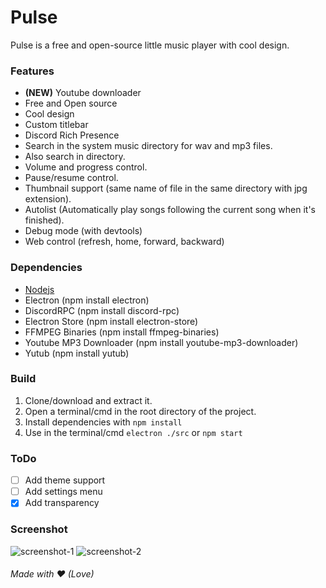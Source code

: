 # Pulse
Pulse is a free and open-source little music player with cool design.   

### Features
- **(NEW)** Youtube downloader
- Free and Open source
- Cool design
- Custom titlebar
- Discord Rich Presence
- Search in the system music directory for wav and mp3 files.
- Also search in directory.
- Volume and progress control.
- Pause/resume control.
- Thumbnail support (same name of file in the same directory with jpg extension).
- Autolist (Automatically play songs following the current song when it's finished).
- Debug mode (with devtools)
- Web control (refresh, home, forward, backward)

### Dependencies
- [Nodejs](https://nodejs.org/es/)
- Electron (npm install electron)
- DiscordRPC (npm install discord-rpc)
- Electron Store (npm install electron-store)
- FFMPEG Binaries (npm install ffmpeg-binaries)
- Youtube MP3 Downloader (npm install youtube-mp3-downloader)
- Yutub (npm install yutub)

### Build
1) Clone/download and extract it.
2) Open a terminal/cmd in the root directory of the project.
3) Install dependencies with `npm install`
4) Use in the terminal/cmd `electron ./src` or `npm start`

### ToDo
* [ ] Add theme support  
* [ ] Add settings menu  
* [X] Add transparency  

### Screenshot
![screenshot-1](https://i.imgur.com/qmHe8Ma.jpg)
![screenshot-2](https://i.imgur.com/usGdBT1.jpg)

###### Made with ❤️ (Love)
